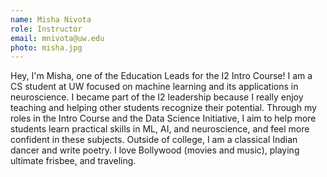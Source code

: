 ```yaml
---
name: Misha Nivota
role: Instructor
email: mnivota@uw.edu
photo: misha.jpg
---
```


Hey, I'm Misha, one of the Education Leads for the I2 Intro Course! I am a CS student at UW focused on machine learning and its applications in neuroscience. I became part of the I2 leadership because I really enjoy teaching and helping other students recognize their potential. Through my roles in the Intro Course and the Data Science Initiative, I aim to help more students learn practical skills in ML, AI, and neuroscience, and feel more confident in these subjects. Outside of college, I am a classical Indian dancer and write poetry. I love Bollywood (movies and music), playing ultimate frisbee, and traveling.

